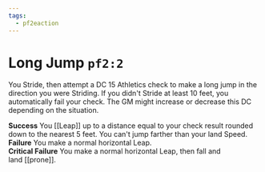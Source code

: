 ```yaml
---
tags:
  - pf2eaction
---
```

# Long Jump `pf2:2`

You Stride, then attempt a DC 15 Athletics check to make a long jump in the direction you were Striding. If you didn't Stride at least 10 feet, you automatically fail your check. The GM might increase or decrease this DC depending on the situation.  
  
**Success** You [[Leap]] up to a distance equal to your check result rounded down to the nearest 5 feet. You can't jump farther than your land Speed.  
**Failure** You make a normal horizontal Leap.  
**Critical Failure** You make a normal horizontal Leap, then fall and land [[prone]].